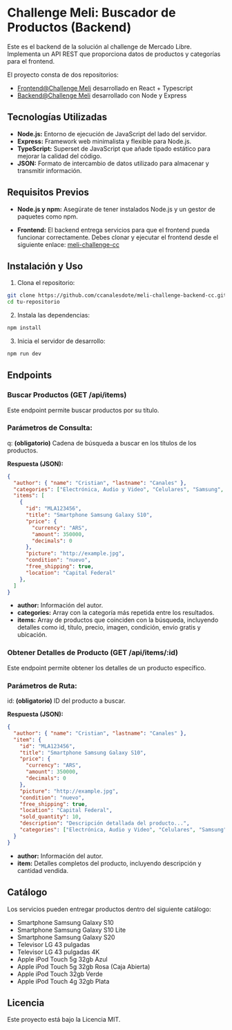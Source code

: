 # Challenge Meli: Buscador de Productos (Backend)

Este es el backend de la solución al challenge de Mercado Libre. Implementa un API REST que proporciona datos de productos y categorías para el frontend.

El proyecto consta de dos repositorios:

- [Frontend@Challenge Meli](https://github.com/ccanalesdote/meli-challenge-cc) desarrollado en React + Typescript
- [Backend@Challenge Meli](https://github.com/ccanalesdote/meli-challenge-backend-cc) desarrollado con Node y Express

## Tecnologías Utilizadas

- **Node.js:** Entorno de ejecución de JavaScript del lado del servidor.
- **Express:** Framework web minimalista y flexible para Node.js.
- **TypeScript:** Superset de JavaScript que añade tipado estático para mejorar la calidad del código.
- **JSON:** Formato de intercambio de datos utilizado para almacenar y transmitir información.

## Requisitos Previos

- **Node.js y npm:** Asegúrate de tener instalados Node.js y un gestor de paquetes como npm.

- **Frontend:** El backend entrega servicios para que el frontend pueda funcionar correctamente. Debes clonar y ejecutar el frontend desde el siguiente enlace: [meli-challenge-cc](https://github.com/ccanalesdote/meli-challenge-cc)

## Instalación y Uso

1. Clona el repositorio:

```bash
git clone https://github.com/ccanalesdote/meli-challenge-backend-cc.git
cd tu-repositorio
```

2. Instala las dependencias:

```bash
npm install
```

3. Inicia el servidor de desarrollo:

```bash
npm run dev
```

## Endpoints

### Buscar Productos (GET /api/items)
Este endpoint permite buscar productos por su título.

### Parámetros de Consulta:

q: **(obligatorio)** Cadena de búsqueda a buscar en los títulos de los productos.

**Respuesta (JSON):**

```JSON
{
  "author": { "name": "Cristian", "lastname": "Canales" },
  "categories": ["Electrónica, Audio y Video", "Celulares", "Samsung", "Galaxy S10"],
  "items": [
    {
      "id": "MLA123456",
      "title": "Smartphone Samsung Galaxy S10",
      "price": {
        "currency": "ARS",
        "amount": 350000,
        "decimals": 0
      },
      "picture": "http://example.jpg",
      "condition": "nuevo",
      "free_shipping": true,
      "location": "Capital Federal"
    },
  ]
}
```

- **author:** Información del autor.
- **categories:** Array con la categoría más repetida entre los resultados.
- **items:** Array de productos que coinciden con la búsqueda, incluyendo detalles como id, título, precio, imagen, condición, envío gratis y ubicación.

### Obtener Detalles de Producto (GET /api/items/:id)
Este endpoint permite obtener los detalles de un producto específico.

### Parámetros de Ruta:

id: **(obligatorio)** ID del producto a buscar.

**Respuesta (JSON):**

```JSON
{
  "author": { "name": "Cristian", "lastname": "Canales" },
  "item": {
    "id": "MLA123456",
    "title": "Smartphone Samsung Galaxy S10",
    "price": {
      "currency": "ARS",
      "amount": 350000,
      "decimals": 0
    },
    "picture": "http://example.jpg",
    "condition": "nuevo",
    "free_shipping": true,
    "location": "Capital Federal",
    "sold_quantity": 10,
    "description": "Descripción detallada del producto...",
    "categories": ["Electrónica, Audio y Video", "Celulares", "Samsung", "Galaxy S10"]
  }
}
```

- **author:** Información del autor.
- **item:** Detalles completos del producto, incluyendo descripción y cantidad vendida.

## Catálogo

Los servicios pueden entregar productos dentro del siguiente catálogo:

- Smartphone Samsung Galaxy S10
- Smartphone Samsung Galaxy S10 Lite
- Smartphone Samsung Galaxy S20
- Televisor LG 43 pulgadas
- Televisor LG 43 pulgadas 4K
- Apple iPod Touch 5g 32gb Azul
- Apple iPod Touch 5g 32gb Rosa (Caja Abierta)
- Apple iPod Touch 32gb Verde
- Apple iPod Touch 4g 32gb Plata

## Licencia

Este proyecto está bajo la Licencia MIT.
